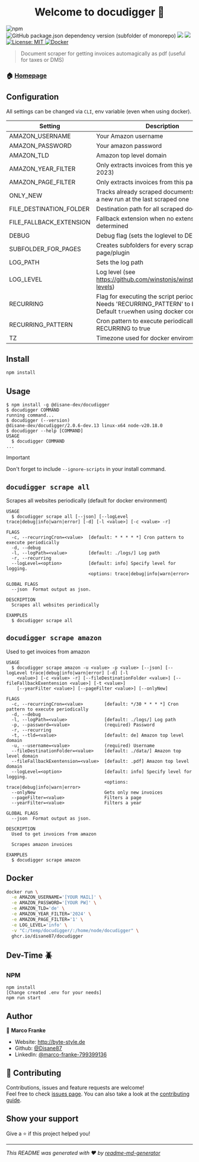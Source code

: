 <h1 align="center">Welcome to docudigger 👋</h1>
<p>
  <img alt="npm" src="https://img.shields.io/npm/v/@disane-dev/docudigger/latest">
  <img alt="GitHub package.json dependency version (subfolder of monorepo)" src="https://img.shields.io/github/package-json/dependency-version/Disane87/docudigger/puppeteer">

  <img src="https://img.shields.io/badge/npm-%3E%3D9.1.2-blue.svg" />
  <img src="https://img.shields.io/badge/node-%3E%3D18.12.1-blue.svg" />
  <a href="#" target="_blank">
    <img alt="License: MIT" src="https://img.shields.io/badge/License-MIT-yellow.svg" />
  </a>
  <a href="https://github.com/disane87/docudigger/pkgs/container/docudigger" target="_blank">
    <img alt="Docker" src="https://ghcr-badge.egpl.dev/disane87/docudigger/latest_tag?color=%2344cc11&ignore=latest&label=Docker&trim=" />
  </a>
  
</p>

> Document scraper for getting invoices automagically as pdf (useful for taxes or DMS)

### 🏠 [Homepage](https://repo.disane.dev/Disane/docudigger#readme)

## Configuration

All settings can be changed via `CLI`, env variable (even when using docker).

| Setting                 | Description                                                                                                                | Default value   |
| ----------------------- | -------------------------------------------------------------------------------------------------------------------------- | --------------- |
| AMAZON_USERNAME         | Your Amazon username                                                                                                       | `null`          |
| AMAZON_PASSWORD         | Your amazon password                                                                                                       | `null`          |
| AMAZON_TLD              | Amazon top level domain                                                                                                    | `de`            |
| AMAZON_YEAR_FILTER      | Only extracts invoices from this year (i.e. 2023)                                                                          | `2023`          |
| AMAZON_PAGE_FILTER      | Only extracts invoices from this page (i.e. 2)                                                                             | `null`          |
| ONLY_NEW                | Tracks already scraped documents and starts a new run at the last scraped one                                              | `true`          |
| FILE_DESTINATION_FOLDER | Destination path for all scraped documents                                                                                 | `./documents/`  |
| FILE_FALLBACK_EXTENSION | Fallback extension when no extension can be determined                                                                     | `.pdf`          |
| DEBUG                   | Debug flag (sets the loglevel to DEBUG)                                                                                    | `false`         |
| SUBFOLDER_FOR_PAGES     | Creates subfolders for every scraped page/plugin                                                                           | `false`         |
| LOG_PATH                | Sets the log path                                                                                                          | `./logs/`       |
| LOG_LEVEL               | Log level (see https://github.com/winstonjs/winston#logging-levels)                                                        | `info`          |
| RECURRING               | Flag for executing the script periodically. Needs 'RECURRING_PATTERN' to be set. Default `true`when using docker container | `false`         |
| RECURRING_PATTERN       | Cron pattern to execute periodically. Needs RECURRING to true                                                              | `*/30 * * * *`  |
| TZ                      | Timezone used for docker enviroments                                                                                       | `Europe/Berlin` |

## Install

```sh
npm install
```

## Usage

<!-- usage -->
```sh-session
$ npm install -g @disane-dev/docudigger
$ docudigger COMMAND
running command...
$ docudigger (--version)
@disane-dev/docudigger/2.0.6-dev.13 linux-x64 node-v20.18.0
$ docudigger --help [COMMAND]
USAGE
  $ docudigger COMMAND
...
```
<!-- usagestop -->

> [!IMPORTANT]  
> Don't forget to include `--ignore-scripts` in your install command.

## `docudigger scrape all`

Scrapes all websites periodically (default for docker environment)

```
USAGE
  $ docudigger scrape all [--json] [--logLevel trace|debug|info|warn|error] [-d] [-l <value>] [-c <value> -r]

FLAGS
  -c, --recurringCron=<value>  [default: * * * * *] Cron pattern to execute periodically
  -d, --debug
  -l, --logPath=<value>        [default: ./logs/] Log path
  -r, --recurring
  --logLevel=<option>          [default: info] Specify level for logging.
                               <options: trace|debug|info|warn|error>

GLOBAL FLAGS
  --json  Format output as json.

DESCRIPTION
  Scrapes all websites periodically

EXAMPLES
  $ docudigger scrape all
```

## `docudigger scrape amazon`

Used to get invoices from amazon

```
USAGE
  $ docudigger scrape amazon -u <value> -p <value> [--json] [--logLevel trace|debug|info|warn|error] [-d] [-l
    <value>] [-c <value> -r] [--fileDestinationFolder <value>] [--fileFallbackExentension <value>] [-t <value>]
    [--yearFilter <value>] [--pageFilter <value>] [--onlyNew]

FLAGS
  -c, --recurringCron=<value>        [default: */30 * * * *] Cron pattern to execute periodically
  -d, --debug
  -l, --logPath=<value>              [default: ./logs/] Log path
  -p, --password=<value>             (required) Password
  -r, --recurring
  -t, --tld=<value>                  [default: de] Amazon top level domain
  -u, --username=<value>             (required) Username
  --fileDestinationFolder=<value>    [default: ./data/] Amazon top level domain
  --fileFallbackExentension=<value>  [default: .pdf] Amazon top level domain
  --logLevel=<option>                [default: info] Specify level for logging.
                                     <options: trace|debug|info|warn|error>
  --onlyNew                          Gets only new invoices
  --pageFilter=<value>               Filters a page
  --yearFilter=<value>               Filters a year

GLOBAL FLAGS
  --json  Format output as json.

DESCRIPTION
  Used to get invoices from amazon

  Scrapes amazon invoices

EXAMPLES
  $ docudigger scrape amazon
```

## Docker

```sh
docker run \
  -e AMAZON_USERNAME='[YOUR MAIL]' \
  -e AMAZON_PASSWORD='[YOUR PW]' \
  -e AMAZON_TLD='de' \
  -e AMAZON_YEAR_FILTER='2024' \
  -e AMAZON_PAGE_FILTER='1' \
  -e LOG_LEVEL='info' \
  -v "C:/temp/docudigger/:/home/node/docudigger" \
  ghcr.io/disane87/docudigger
```

## Dev-Time 🪲

### NPM

```npm
npm install
[Change created .env for your needs]
npm run start
```

## Author

👤 **Marco Franke**

- Website: http://byte-style.de
- Github: [@Disane87](https://github.com/Disane87)
- LinkedIn: [@marco-franke-799399136](https://linkedin.com/in/marco-franke-799399136)

## 🤝 Contributing

Contributions, issues and feature requests are welcome!<br />Feel free to check [issues page](https://repo.disane.dev/Disane/docudigger/issues). You can also take a look at the [contributing guide](https://repo.disane.dev/Disane/docudigger/blob/master/CONTRIBUTING.md).

## Show your support

Give a ⭐️ if this project helped you!

---

_This README was generated with ❤️ by [readme-md-generator](https://github.com/kefranabg/readme-md-generator)_
